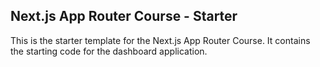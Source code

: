 ## Next.js App Router Course - Starter

This is the starter template for the Next.js App Router Course. It contains the starting code for the dashboard application.

<!-- For more information, see the [course curriculum](https://nextjs.org/learn) on the Next.js Website. -->
